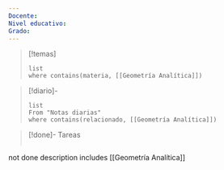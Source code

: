 ```yaml
---
Docente: 
Nivel educativo: 
Grado:
---
```

>[!temas]
>```dataview
>list
>where contains(materia, [[Geometría Analítica]])
>```

>[!diario]-
>```dataview
>list 
>From "Notas diarias"
>where contains(relacionado, [[Geometría Analítica]])
>```

>[!done]- Tareas 
>```tasks
not done 
description includes [[Geometría Analítica]]
>```
